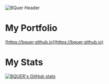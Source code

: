 ![BQuer Header](https://i.ibb.co/7vF6vKk/github-header-image.png)
# My Portfolio
[https://bquer.github.io](https://bquer.github.io)
# My Stats
[![BQUER's GitHub stats](https://github-readme-stats.vercel.app/api?username=bquer&bg_color=1e1e2e&text_color=cdd6f4&icon_color=cba6f7&title_color=94e2d5)](https://github.com/bquer)
